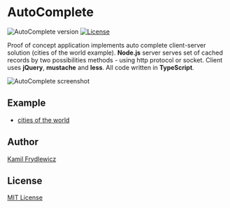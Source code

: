 # AutoComplete

![AutoComplete version](https://img.shields.io/badge/AutoComplete-1.0.2-green.svg)
[![License](https://img.shields.io/badge/license-MIT-red.svg)](https://opensource.org/licenses/MIT)

Proof of concept application implements auto complete client-server solution (cities of the world example).
**Node.js** server serves set of cached records by two possibilities methods - using http protocol or socket.
Client uses **jQuery**, **mustache** and **less**. All code written in **TypeScript**.

![AutoComplete screenshot](https://autocomplete.frydlewicz.pl/autocomplete.png)

## Example
* [cities of the world](https://autocomplete.frydlewicz.pl)

## Author
[Kamil Frydlewicz](https://frydlewicz.pl)

## License
[MIT License](LICENSE.txt)
